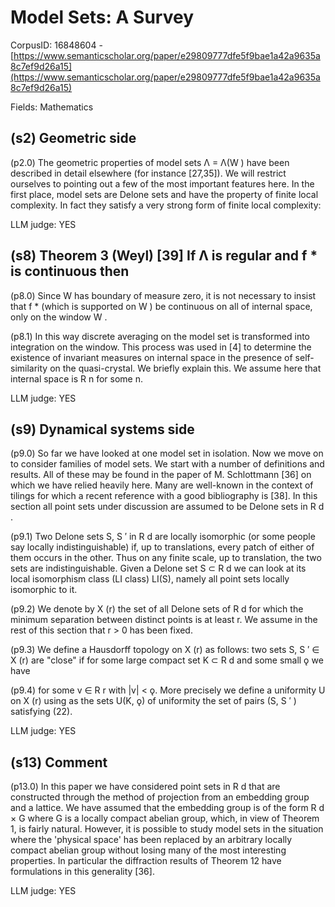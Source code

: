 # Model Sets: A Survey

CorpusID: 16848604 - [https://www.semanticscholar.org/paper/e29809777dfe5f9bae1a42a9635a8c7ef9d26a15](https://www.semanticscholar.org/paper/e29809777dfe5f9bae1a42a9635a8c7ef9d26a15)

Fields: Mathematics

## (s2) Geometric side
(p2.0) The geometric properties of model sets Λ = Λ(W ) have been described in detail elsewhere (for instance [27,35]). We will restrict ourselves to pointing out a few of the most important features here. In the first place, model sets are Delone sets and have the property of finite local complexity. In fact they satisfy a very strong form of finite local complexity:

LLM judge: YES

## (s8) Theorem 3 (Weyl) [39] If Λ is regular and f * is continuous then
(p8.0) Since W has boundary of measure zero, it is not necessary to insist that f * (which is supported on W ) be continuous on all of internal space, only on the window W .

(p8.1) In this way discrete averaging on the model set is transformed into integration on the window. This process was used in [4] to determine the existence of invariant measures on internal space in the presence of self-similarity on the quasi-crystal. We briefly explain this. We assume here that internal space is R n for some n.

LLM judge: YES

## (s9) Dynamical systems side
(p9.0) So far we have looked at one model set in isolation. Now we move on to consider families of model sets. We start with a number of definitions and results. All of these may be found in the paper of M. Schlottmann [36] on which we have relied heavily here. Many are well-known in the context of tilings for which a recent reference with a good bibliography is [38]. In this section all point sets under discussion are assumed to be Delone sets in R d .

(p9.1) Two Delone sets S, S ′ in R d are locally isomorphic (or some people say locally indistinguishable) if, up to translations, every patch of either of them occurs in the other. Thus on any finite scale, up to translation, the two sets are indistinguishable. Given a Delone set S ⊂ R d we can look at its local isomorphism class (LI class) LI(S), namely all point sets locally isomorphic to it.

(p9.2) We denote by X (r) the set of all Delone sets of R d for which the minimum separation between distinct points is at least r. We assume in the rest of this section that r > 0 has been fixed.

(p9.3) We define a Hausdorff topology on X (r) as follows: two sets S, S ′ ∈ X (r) are "close" if for some large compact set K ⊂ R d and some small ǫ we have

(p9.4) for some v ∈ R r with |v| < ǫ. More precisely we define a uniformity U on X (r) using as the sets U(K, ǫ) of uniformity the set of pairs (S, S ′ ) satisfying (22).

LLM judge: YES

## (s13) Comment
(p13.0) In this paper we have considered point sets in R d that are constructed through the method of projection from an embedding group and a lattice. We have assumed that the embedding group is of the form R d × G where G is a locally compact abelian group, which, in view of Theorem 1, is fairly natural. However, it is possible to study model sets in the situation where the 'physical space' has been replaced by an arbitrary locally compact abelian group without losing many of the most interesting properties. In particular the diffraction results of Theorem 12 have formulations in this generality [36].

LLM judge: YES

